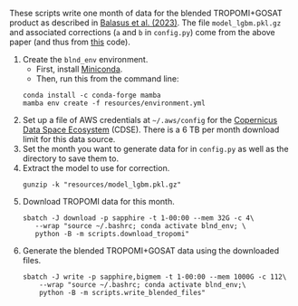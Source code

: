These scripts write one month of data for the blended TROPOMI+GOSAT product as described in [Balasus et al. (2023)](https://doi.org/10.5194/amt-16-3787-2023). The file `model_lgbm.pkl.gz` and associated corrections (`a` and `b` in `config.py`) come from the above paper (and thus from [this](https://github.com/nicholasbalasus/blended_tropomi_gosat_methane) code).

1. Create the `blnd_env` environment.
    - First, install [Miniconda](https://docs.conda.io/projects/miniconda/en/latest/miniconda-install.html).
    - Then, run this from the command line:
    ```
    conda install -c conda-forge mamba
    mamba env create -f resources/environment.yml
    ```
2. Set up a file of AWS credentials at `~/.aws/config` for the [Copernicus Data Space Ecosystem](https://documentation.dataspace.copernicus.eu/APIs/S3.html) (CDSE). There is a 6 TB per month download limit for this data source.
3. Set the month you want to generate data for in `config.py` as well as the directory to save them to.
4. Extract the model to use for correction.
    ```
    gunzip -k "resources/model_lgbm.pkl.gz"
    ```
5. Download TROPOMI data for this month.
    ```
    sbatch -J download -p sapphire -t 1-00:00 --mem 32G -c 4\
       --wrap "source ~/.bashrc; conda activate blnd_env; \
       python -B -m scripts.download_tropomi"
    ```
6. Generate the blended TROPOMI+GOSAT data using the downloaded files.
    ```
    sbatch -J write -p sapphire,bigmem -t 1-00:00 --mem 1000G -c 112\
        --wrap "source ~/.bashrc; conda activate blnd_env;\
        python -B -m scripts.write_blended_files"
    ```